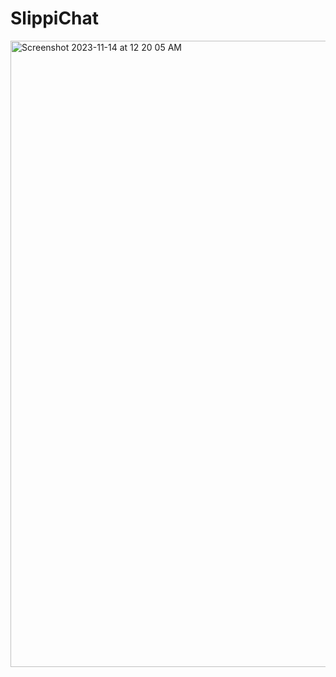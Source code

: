 # SlippiChat

<img width="1002" alt="Screenshot 2023-11-14 at 12 20 05 AM" src="https://github.com/gcpreston/slippi_chat/assets/7387903/f9e478e8-78c4-4baf-b6be-489200079739">
